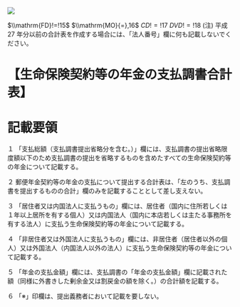 ![](https://www.nta.go.jp/tmp/1afd113b-109e-4306-8ddb-91a2ca849e5e/images/ccd00cece519f338baa4932cc9eea0ef24dc553e602b82e72921b6f2226d7c98.jpg)

$\\mathrm{FD}!=!15$ $\\mathrm{MO}{=},16$ $C D!=!17$ $D V D!=!18$ (注) 平成27 年分以前の合計表を作成する場合には、「法人番号」欄に何も記載しないでください。

# 【生命保険契約等の年金の支払調書合計表】

# 記載要領

１ 「支払総額（支払調書提出省略分を含む。）」欄には、支払調書の提出省略限度額以下のため支払調書の提出を省略するものを含めたすべての生命保険契約等の年金について記載する。

２ 郵便年金契約等の年金の支払について提出する合計表は、「左のうち、支払調書を提出するものの合計」欄のみを記載することとして差し支えない。

３ 「居住者又は内国法人に支払うもの」欄には、居住者（国内に住所若しくは１年以上居所を有する個人）又は内国法人（国内に本店若しくは主たる事務所を有する法人）に支払う生命保険契約等の年金について記載する。

４ 「非居住者又は外国法人に支払うもの」欄には、非居住者（居住者以外の個人）又は外国法人（内国法人以外の法人）に支払う生命保険契約等の年金について記載する。

５ 「年金の支払金額」欄には、支払調書の「年金の支払金額」欄に記載された額（同様に外書きした剰余金又は割戻金の額を除く。）の合計額を記載する。

６ 「※」印欄は、提出義務者において記載を要しない。